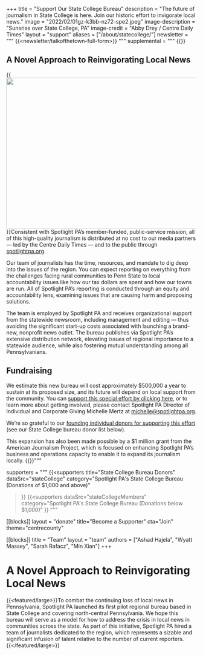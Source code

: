 +++
title = "Support Our State College Bureau"
description = "The future of journalism in State College is here. Join our historic effort to invigorate local news."
image = "2022/02/01gz-k3bb-nz72-spe2.jpeg"
image-description = "Sunsrise over State College, PA"
image-credit = "Abby Drey / Centre Daily Times"
layout = "support"
aliases = ["/about/statecollege/"]
newsletter = """
  {{<newsletter/talkofthetown-full-form>}}
"""
supplemental = """
{{<supplemental>}}
## A Novel Approach to Reinvigorating Local News

{{<image src="https://www.spotlightpa.org/imgproxy/insecure/rt:fill/w:590/h:372/g:ce/el:1/q:75/MjAyMi8wMi8wMWd6LWszYmItbno3Mi1zcGUyLmpwZWc=.jpeg" description="Sunsrise over State College, PA" credit="Abby Drey / Centre Daily Times" width="610" height="398">}}Consistent with Spotlight PA’s member-funded, public-service mission, all of this high-quality journalism is distributed at no cost to our media partners — led by the Centre Daily Times — and to the public through <a href="/">spotlightpa.org</a>.

Our team of journalists has the time, resources, and mandate to dig deep into the issues of the region. You can expect reporting on everything from the challenges facing rural communities to Penn State to local accountability issues like how our tax dollars are spent and how our towns are run. All of Spotlight PA’s reporting is conducted through an equity and accountability lens, examining issues that are causing harm and proposing solutions.

The team is employed by Spotlight PA and receives organizational support from the statewide newsroom, including management and editing — thus avoiding the significant start-up costs associated with launching a brand-new, nonprofit news outlet. The bureau publishes via Spotlight PA’s extensive distribution network, elevating issues of regional importance to a statewide audience, while also fostering mutual understanding among all Pennsylvanians.

## Fundraising

We estimate this new bureau will cost approximately $500,000 a year to sustain at its proposed size, and its future will depend on local support from the community. You can <a href="https://checkout.fundjournalism.org/memberform?org_id=spotlightpa&theme=centrecounty">support this special effort by clicking here</a>, or to learn more about getting involved, please contact Spotlight PA Director of Individual and Corporate Giving Michelle Mertz at <a href="mailto:michelle@spotlightpa.org">michelle@spotlightpa.org</a>. 

We’re so grateful to our <a href="#state-college-bureau-donors">founding individual donors for supporting this effort</a> (see our State College bureau donor list below).

This expansion has also been made possible by a $1 million grant from the American Journalism Project, which is focused on enhancing Spotlight PA’s business and operations capacity to enable it to expand its journalism locally.
{{</supplemental>}}"""

supporters = """
{{<supporters
  title="State College Bureau Donors"
  dataSrc="stateCollege"
  category="Spotlight PA's State College Bureau (Donations of $1,000 and above)"
>}}
{{<supporters
  dataSrc="stateCollegeMembers"
  category="Spotlight PA's State College Bureau (Donations below $1,000)"
>}}
"""

[[blocks]]
layout = "donate"
title="Become a Supporter"
cta="Join"
theme="centrecounty"

[[blocks]]
title =  "Team"
layout = "team"
authors = ["Ashad Hajela", "Wyatt Massey", "Sarah Rafacz", "Min Xian"]
+++

# A Novel Approach to Reinvigorating Local News

{{<featured/large>}}To combat the continuing loss of local news in Pennsylvania, Spotlight PA launched its first pilot regional bureau based in State College and covering north-central Pennsylvania. We hope this bureau will serve as a model for how to address the crisis in local news in communities across the state. As part of this initiative, Spotlight PA hired a team of journalists dedicated to the region, which represents a sizable and significant infusion of talent relative to the number of current reporters.{{</featured/large>}}